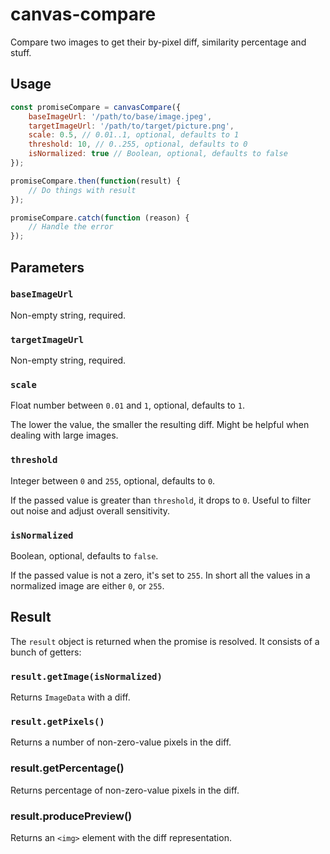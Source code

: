 # canvas-compare

Compare two images to get their by-pixel diff, similarity percentage and stuff.

## Usage

```javascript
const promiseCompare = canvasCompare({
	baseImageUrl: '/path/to/base/image.jpeg',
	targetImageUrl: '/path/to/target/picture.png',
	scale: 0.5, // 0.01..1, optional, defaults to 1
	threshold: 10, // 0..255, optional, defaults to 0
	isNormalized: true // Boolean, optional, defaults to false
});

promiseCompare.then(function(result) {
	// Do things with result
});

promiseCompare.catch(function (reason) {
	// Handle the error
});
```


## Parameters

### `baseImageUrl`

Non-empty string, required.

### `targetImageUrl`

Non-empty string, required.

### `scale`

Float number between `0.01` and `1`, optional, defaults to `1`.

The lower the value, the smaller the resulting diff. Might be helpful when dealing with large images.

### `threshold`

Integer between `0` and `255`, optional, defaults to `0`.

If the passed value is greater than `threshold`, it drops to `0`. Useful to filter out noise and adjust overall sensitivity.

### `isNormalized`

Boolean, optional, defaults to `false`.

If the passed value is not a zero, it's set to `255`. In short all the values in a normalized image are either `0`, or `255`.


## Result

The `result` object is returned when the promise is resolved. It consists of a bunch of getters:

### `result.getImage(isNormalized)`

Returns `ImageData` with a diff.

### `result.getPixels()`

Returns a number of non-zero-value pixels in the diff.

### result.getPercentage()

Returns percentage of non-zero-value pixels in the diff.

### result.producePreview()

Returns an `<img>` element with the diff representation.
